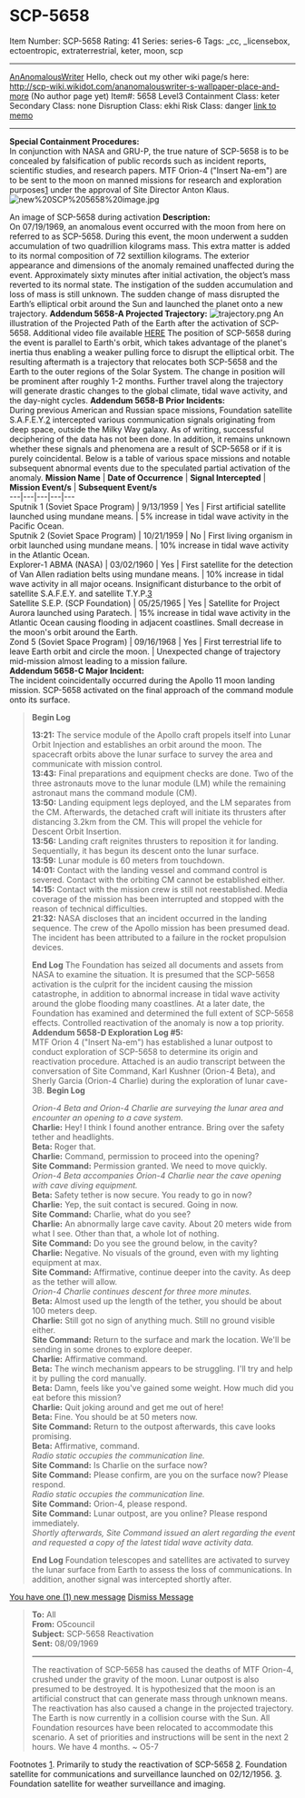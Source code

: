 # SCP-5658
Item Number: SCP-5658
Rating: 41
Series: series-6
Tags: _cc, _licensebox, ectoentropic, extraterrestrial, keter, moon, scp

---

[AnAnomalousWriter](javascript:;)
Hello, check out my other wiki page/s here:  
<http://scp-wiki.wikidot.com/ananomalouswriter-s-wallpaper-place-and-more> (No author page yet)
Item#: 5658
Level3
Containment Class:
keter
Secondary Class:
none
Disruption Class:
ekhi
Risk Class:
danger
[link to memo](/classification-committee-memo)  

* * *
**Special Containment Procedures:**  
In conjunction with NASA and GRU-P, the true nature of SCP-5658 is to be concealed by falsification of public records such as incident reports, scientific studies, and research papers. MTF Orion-4 ("Insert Na-em") are to be sent to the moon on manned missions for research and exploration purposes[1](javascript:;) under the approval of Site Director Anton Klaus.
![new%20SCP%205658%20image.jpg](http://scpdsandbox.wdfiles.com/local--files/ananomalouswriter-1/new%20SCP%205658%20image.jpg)  

An image of SCP-5658 during activation
**Description:**  
On 07/19/1969, an anomalous event occurred with the moon from here on referred to as SCP-5658. During this event, the moon underwent a sudden accumulation of two quadrillion kilograms mass. This extra matter is added to its normal composition of 72 sextillion kilograms. The exterior appearance and dimensions of the anomaly remained unaffected during the event. Approximately sixty minutes after initial activation, the object’s mass reverted to its normal state. The instigation of the sudden accumulation and loss of mass is still unknown. The sudden change of mass disrupted the Earth’s elliptical orbit around the Sun and launched the planet onto a new trajectory.
**Addendum 5658-A Projected Trajectory:**
![trajectory.png](http://scpdsandbox.wdfiles.com/local--files/ananomalouswriter-1/trajectory.png)
An illustration of the Projected Path of the Earth after the activation of SCP-5658. Additional video file available [HERE](https://youtu.be/ny7BR9eUQy4)
The position of SCP-5658 during the event is parallel to Earth's orbit, which takes advantage of the planet's inertia thus enabling a weaker pulling force to disrupt the elliptical orbit. The resulting aftermath is a trajectory that relocates both SCP-5658 and the Earth to the outer regions of the Solar System. The change in position will be prominent after roughly 1-2 months. Further travel along the trajectory will generate drastic changes to the global climate, tidal wave activity, and the day-night cycles.
**Addendum 5658-B Prior Incidents:**  
During previous American and Russian space missions, Foundation satellite S.A.F.E.Y.[2](javascript:;) intercepted various communication signals originating from deep space, outside the Milky Way galaxy. As of writing, successful deciphering of the data has not been done. In addition, it remains unknown whether these signals and phenomena are a result of SCP-5658 or if it is purely coincidental. Below is a table of various space missions and notable subsequent abnormal events due to the speculated partial activation of the anomaly.
**Mission Name** | **Date of Occurrence** | **Signal Intercepted** | **Mission Event/s** | **Subsequent Event/s**  
---|---|---|---|---  
Sputnik 1 (Soviet Space Program) | 9/13/1959 | Yes | First artificial satellite launched using mundane means. | 5% increase in tidal wave activity in the Pacific Ocean.  
Sputnik 2 (Soviet Space Program) | 10/21/1959 | No | First living organism in orbit launched using mundane means. | 10% increase in tidal wave activity in the Atlantic Ocean.  
Explorer-1 ABMA (NASA) | 03/02/1960 | Yes | First satellite for the detection of Van Allen radiation belts using mundane means. | 10% increase in tidal wave activity in all major oceans. Insignificant disturbance to the orbit of satellite S.A.F.E.Y. and satellite T.Y.P.[3](javascript:;)  
Satellite S.E.P. (SCP Foundation) | 05/25/1965 | Yes | Satellite for Project Aurora launched using Paratech. | 15% increase in tidal wave activity in the Atlantic Ocean causing flooding in adjacent coastlines. Small decrease in the moon's orbit around the Earth.  
Zond 5 (Soviet Space Program) | 09/16/1968 | Yes | First terrestrial life to leave Earth orbit and circle the moon. | Unexpected change of trajectory mid-mission almost leading to a mission failure.  
**Addendum 5658-C Major Incident:**  
The incident coincidentally occurred during the Apollo 11 moon landing mission. SCP-5658 activated on the final approach of the command module onto its surface.
> **Begin Log**
>   
>  **13:21:** The service module of the Apollo craft propels itself into Lunar Orbit Injection and establishes an orbit around the moon. The spacecraft orbits above the lunar surface to survey the area and communicate with mission control.  
>  **13:43:** Final preparations and equipment checks are done. Two of the three astronauts move to the lunar module (LM) while the remaining astronaut mans the command module (CM).  
>  **13:50:** Landing equipment legs deployed, and the LM separates from the CM. Afterwards, the detached craft will initiate its thrusters after distancing 3.2km from the CM. This will propel the vehicle for Descent Orbit Insertion.  
>  **13:56:** Landing craft reignites thrusters to reposition it for landing. Sequentially, it has begun its descent onto the lunar surface.  
>  **13:59:** Lunar module is 60 meters from touchdown.  
>  **14:01:** Contact with the landing vessel and command control is severed. Contact with the orbiting CM cannot be established either.  
>  **14:15:** Contact with the mission crew is still not reestablished. Media coverage of the mission has been interrupted and stopped with the reason of technical difficulties.  
>  **21:32:** NASA discloses that an incident occurred in the landing sequence. The crew of the Apollo mission has been presumed dead. The incident has been attributed to a failure in the rocket propulsion devices.  
> 
> **End Log**
The Foundation has seized all documents and assets from NASA to examine the situation. It is presumed that the SCP-5658 activation is the culprit for the incident causing the mission catastrophe, in addition to abnormal increase in tidal wave activity around the globe flooding many coastlines. At a later date, the Foundation has examined and determined the full extent of SCP-5658 effects. Controlled reactivation of the anomaly is now a top priority.
**Addendum 5658-D Exploration Log #5:**  
MTF Orion 4 ("Insert Na-em") has established a lunar outpost to conduct exploration of SCP-5658 to determine its origin and reactivation procedure. Attached is an audio transcript between the conversation of Site Command, Karl Kushner (Orion-4 Beta), and Sherly Garcia (Orion-4 Charlie) during the exploration of lunar cave-3B.
> **Begin Log**
>   
>  _Orion-4 Beta and Orion-4 Charlie are surveying the lunar area and encounter an opening to a cave system._  
>  **Charlie:** Hey! I think I found another entrance. Bring over the safety tether and headlights.  
>  **Beta:** Roger that.  
>  **Charlie:** Command, permission to proceed into the opening?  
>  **Site Command:** Permission granted. We need to move quickly.  
>  _Orion-4 Beta accompanies Orion-4 Charlie near the cave opening with cave diving equipment._  
>  **Beta:** Safety tether is now secure. You ready to go in now?  
>  **Charlie:** Yep, the suit contact is secured. Going in now.  
>  **Site Command:** Charlie, what do you see?  
>  **Charlie:** An abnormally large cave cavity. About 20 meters wide from what I see. Other than that, a whole lot of nothing.  
>  **Site Command:** Do you see the ground below, in the cavity?  
>  **Charlie:** Negative. No visuals of the ground, even with my lighting equipment at max.  
>  **Site Command:** Affirmative, continue deeper into the cavity. As deep as the tether will allow.  
>  _Orion-4 Charlie continues descent for three more minutes._  
>  **Beta:** Almost used up the length of the tether, you should be about 100 meters deep.  
>  **Charlie:** Still got no sign of anything much. Still no ground visible either.  
>  **Site Command:** Return to the surface and mark the location. We'll be sending in some drones to explore deeper.  
>  **Charlie:** Affirmative command.  
>  **Beta:** The winch mechanism appears to be struggling. I'll try and help it by pulling the cord manually.  
>  **Beta:** Damn, feels like you've gained some weight. How much did you eat before this mission?  
>  **Charlie:** Quit joking around and get me out of here!  
>  **Beta:** Fine. You should be at 50 meters now.  
>  **Site Command:** Return to the outpost afterwards, this cave looks promising.  
>  **Beta:** Affirmative, command.  
>  _Radio static occupies the communication line._  
>  **Site Command:** Is Charlie on the surface now?  
>  **Site Command:** Please confirm, are you on the surface now? Please respond.  
>  _Radio static occupies the communication line._  
>  **Site Command:** Orion-4, please respond.  
>  **Site Command:** Lunar outpost, are you online? Please respond immediately.  
>  _Shortly afterwards, Site Command issued an alert regarding the event and requested a copy of the latest tidal wave activity data._  
> 
> **End Log**
Foundation telescopes and satellites are activated to survey the lunar surface from Earth to assess the loss of communications. In addition, another signal was intercepted shortly after.  
  
  
  

[You have one (1) new message](javascript:;)
[ Dismiss Message](javascript:;)
> **To:** All  
>  **From:** O5council  
>  **Subject:** SCP-5658 Reactivation  
>  **Sent:** 08/09/1969
> * * *
> The reactivation of SCP-5658 has caused the deaths of MTF Orion-4, crushed under the gravity of the moon. Lunar outpost is also presumed to be destroyed. It is hypothesized that the moon is an artificial construct that can generate mass through unknown means. The reactivation has also caused a change in the projected trajectory. The Earth is now currently in a collision course with the Sun. All Foundation resources have been relocated to accommodate this scenario. A set of priorities and instructions will be sent in the next 2 hours. We have 4 months. ~ O5-7
  
  
  
  
  
  

Footnotes
[1](javascript:;). Primarily to study the reactivation of SCP-5658
[2](javascript:;). Foundation satellite for communications and surveillance launched on 02/12/1956.
[3](javascript:;). Foundation satellite for weather surveillance and imaging.